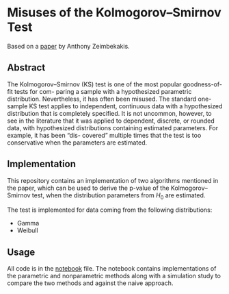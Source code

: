 # Misuses of the Kolmogorov–Smirnov Test

Based on a [paper](https://digitalcommons.lib.uconn.edu/cgi/viewcontent.cgi?article=1900&context=srhonors_theses) by Anthony Zeimbekakis.

## Abstract

The Kolmogorov–Smirnov (KS) test is one of the most popular goodness-of-fit tests for com-
paring a sample with a hypothesized parametric distribution. Nevertheless, it has often
been misused. The standard one-sample KS test applies to independent, continuous data
with a hypothesized distribution that is completely specified. It is not uncommon, however,
to see in the literature that it was applied to dependent, discrete, or rounded data, with
hypothesized distributions containing estimated parameters. For example, it has been “dis-
covered” multiple times that the test is too conservative when the parameters are estimated.

## Implementation

This repository contains an implementation of two algorithms mentioned in the paper, which can be used to derive the p-value of the Kolmogorov–Smirnov test, when the distribution parameters from $H_0$ are estimated.

The test is implemented for data coming from the following distributions:

- Gamma
- Weibull

## Usage

All code is in the [notebook](ks-test-misuse.ipynb) file. The notebook contains implementations of the parametric and nonparametric methods along with a simulation study to compare the two methods and against the naive approach.
